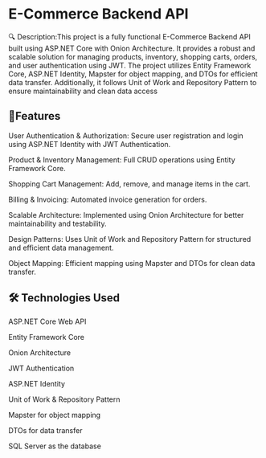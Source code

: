 # E-Commerce Backend API

🔍 Description:This project is a fully functional E-Commerce Backend API built using ASP.NET Core with Onion Architecture. It provides a robust and scalable solution for managing products, inventory, shopping carts, orders, and user authentication using JWT. The project utilizes Entity Framework Core, ASP.NET Identity, Mapster for object mapping, and DTOs for efficient data transfer. Additionally, it follows Unit of Work and Repository Pattern to ensure maintainability and clean data access
## 🚀Features

User Authentication & Authorization: Secure user registration and login using ASP.NET Identity with JWT Authentication.

Product & Inventory Management: Full CRUD operations using Entity Framework Core.

Shopping Cart Management: Add, remove, and manage items in the cart.

Billing & Invoicing: Automated invoice generation for orders.

Scalable Architecture: Implemented using Onion Architecture for better maintainability and testability.

Design Patterns: Uses Unit of Work and Repository Pattern for structured and efficient data management.

Object Mapping: Efficient mapping using Mapster and DTOs for clean data transfer.
## 🛠 Technologies Used
ASP.NET Core Web API

Entity Framework Core

Onion Architecture

JWT Authentication

ASP.NET Identity

Unit of Work & Repository Pattern

Mapster for object mapping

DTOs for data transfer

SQL Server as the database

